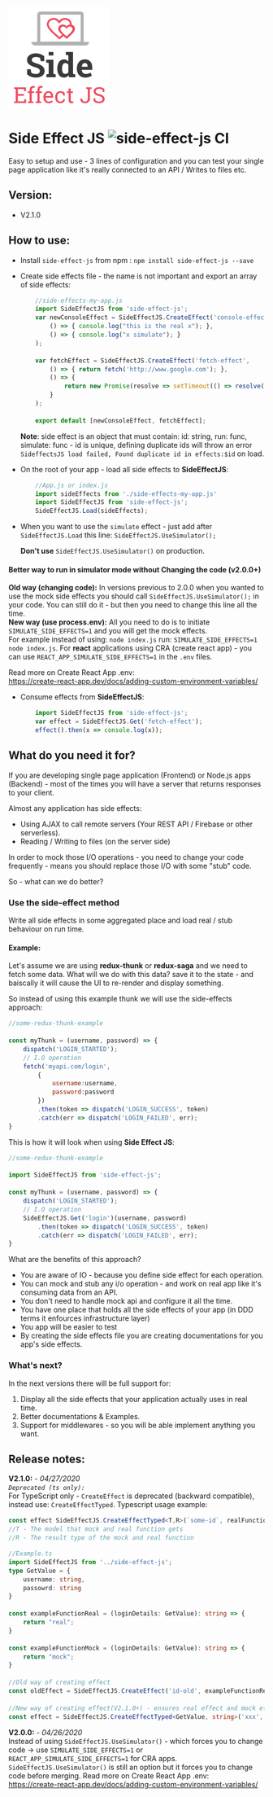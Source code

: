 ![](https://github.com/eladbash/side-effect-emulator/blob/master/logo.png)
# Side Effect JS ![side-effect-js CI](https://github.com/eladbash/side-effect-emulator/workflows/side-effect-js%20CI/badge.svg)
Easy to setup and use - 3 lines of configuration and you can test your single page application like it's really connected to an API / Writes to files etc.

## Version:
* V2.1.0

## How to use:
* Install `side-effect-js` from npm : `npm install side-effect-js --save`
* Create side effects file - the name is not important and export an array of side effects:
	```javascript
		//side-effects-my-app.js
		import SideEffectJS from 'side-effect-js';
		var newConsoleEffect = SideEffectJS.CreateEffect('console-effect',
			() => { console.log("this is the real x"); },
			() => { console.log("x simulate"); }
		);

		var fetchEffect = SideEffectJS.CreateEffect('fetch-effect',
			() => { return fetch('http://www.google.com'); },
			() => {
				return new Promise(resolve => setTimeout(() => resolve("google test"), 2000));
			}
		);

		export default [newConsoleEffect, fetchEffect];
	```
	**Note**: side effect is an object that must contain: id: string, run: func, simulate: func - id is unique, defining duplicate ids will throw an error `SideffectsJS load failed, Found duplicate id in effects:$id` on load.
	

* On the root of your app - load all side effects to **SideEffectJS**:
	```javascript
		//App.js or index.js
		import sideEffects from './side-effects-my-app.js'
		import SideEffectJS from 'side-effect-js';
		SideEffectJS.Load(sideEffects);
	```

* When you want to use the `simulate` effect - just add after `SideEffectJS.Load` this line: `SideEffectJS.UseSimulator();
`

	 **Don't use** `SideEffectJS.UseSimulator()` on production.
#### Better way to run in simulator mode without Changing the code (v2.0.0+)
**Old way (changing code):**
In versions previous to 2.0.0 when you wanted to use the mock side effects you should call `SideEffectJS.UseSimulator();` in your code.
You can still do it - but then you need to change this line all the time.<br/>
**New way (use process.env):**
All you need to do is to initiate `SIMULATE_SIDE_EFFECTS=1` and you will get the mock effects.<br/>
For example instead of using: `node index.js` run: `SIMULATE_SIDE_EFFECTS=1 node index.js`.
For **react** applications using CRA (create react app) - you can use `REACT_APP_SIMULATE_SIDE_EFFECTS=1` in the `.env` files.


Read more on Create React App .env: <br/> https://create-react-app.dev/docs/adding-custom-environment-variables/

* Consume effects from **SideEffectJS**: 
	```javascript
		import SideEffectJS from 'side-effect-js';
		var effect = SideEffectJS.Get('fetch-effect');
		effect().then(x => console.log(x));
	```
## What do you need it for?
If you are developing single page application (Frontend) or Node.js apps (Backend) - most of the times you will have a server that returns responses to your client.

Almost any application has side effects:

* Using AJAX to call remote servers (Your REST API / Firebase or other serverless).
* Reading / Writing to files (on the server side)

In order to mock those I/O operations - you need to change your code frequently - means you should replace those I/O with some "stub" code.

So - what can we do better?

### Use the side-effect method
Write all side effects in some aggregated place and load real / stub behaviour on run time.

#### Example:

Let's assume we are using **redux-thunk** or **redux-saga** and we need to fetch some data.
What will we do with this data? save it to the state - and baiscally it will cause the UI to re-render and display something. 

So instead of using this example thunk we will use the side-effects approach:
```javascript
//some-redux-thunk-example

const myThunk = (username, password) => {
	dispatch('LOGIN_STARTED');
	// I.O operation
	fetch('myapi.com/login',
		{
			username:username,
			password:password
		})
		.then(token => dispatch('LOGIN_SUCCESS', token)
		.catch(err => dispatch('LOGIN_FAILED', err);
}
```

This is how it will look when using **Side Effect JS**:
```javascript
//some-redux-thunk-example

import SideEffectJS from 'side-effect-js';

const myThunk = (username, password) => {
	dispatch('LOGIN_STARTED');
	// I.O operation
	SideEffectJS.Get('login')(username, password)
		.then(token => dispatch('LOGIN_SUCCESS', token)
		.catch(err => dispatch('LOGIN_FAILED', err);
}
```

What are the benefits of this approach?

* You are aware of IO - because you define side effect for each operation.
* You can mock and stub any i/o operation - and work on real app like it's consuming data from an API.
* You don't need to handle mock api and configure it all the time.
* You have one place that holds all the side effects of your app (in DDD terms it enfources infrastructure layer)
* You app will be easier to test 
* By creating the side effects file you are creating documentations for you app's side effects.

### What's next?
In the next versions there will be full support for:

1. Display all the side effects that your application actually uses in real time.
2. Better documentations & Examples.
3. Support for middlewares - so you will be able implement anything you want.

## Release notes:
**V2.1.0:** - *04/27/2020* <br/>
*`Deprecated (ts only):`*<br/>
For TypeScript only - `CreateEffect` is deprecated (backward compatible), instead use: `CreateEffectTyped`.
Typescript usage example:
```typescript
const effect SideEffectJS.CreateEffectTyped<T,R>(`some-id`, realFunction, mockFunction)
//T - The model that mock and real function gets
//R - The result type of the mock and real function
```
```typescript
//Example.ts
import SideEffectJS from '../side-effect-js';
type GetValue = {
    username: string,
    passowrd: string
}

const exampleFunctionReal = (loginDetails: GetValue): string => {
    return "real";
}

const exampleFunctionMock = (loginDetails: GetValue): string => {
    return "mock";
}

//Old way of creating effect
const oldEffect = SideEffectJS.CreateEffect('id-old', exampleFunctionReal, exampleFunctionMock);

//New way of creating effect(V2.1.0+) - ensures real effect and mock effect has the same contract
const effect = SideEffectJS.CreateEffectTyped<GetValue, string>('xxx', exampleFunctionReal, exampleFunctionMock);

```

**V2.0.0:** - *04/26/2020* <br/>
Instead of using `SideEffectJS.UseSimulator()` - which forces you to change code -> use `SIMULATE_SIDE_EFFECTS=1` or `REACT_APP_SIMULATE_SIDE_EFFECTS=1` for CRA apps.
`SideEffectJS.UseSimulator()` is still an option but it forces you to change code before merging.
Read more on Create React App .env: <br/> https://create-react-app.dev/docs/adding-custom-environment-variables/


